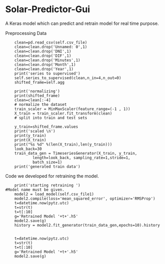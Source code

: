 # Solar-Predictor-Gui
A Keras model which can predict and retrain model for real time purpose.

Preprocessing Data

        clean=pd.read_csv(self.csv_file)
        clean=clean.drop('Unnamed: 0',1)
        clean=clean.drop('DNI',1)
        clean=clean.drop('DIF',1)
        clean=clean.drop('Minutes',1)
        clean=clean.drop('Month',1)
        clean=clean.drop('Year',1)
        print('series to supervised')
        self.series_to_supervised(clean,n_in=4,n_out=0)
        shifted_frame=self.agg
        
        print('normalizing')
        print(shifted_frame)
        clean=clean[:-4]
        # normalize the dataset
        train_scaler = MinMaxScaler(feature_range=(-1 , 1))
        X_train = train_scaler.fit_transform(clean)
        # split into train and test sets
        
        y_train=shifted_frame.values
        print('scaled \n')
        print(y_train)
        print(X_train)
        print("%s %d" %(len(X_train),len(y_train)))
        look_back=30
        train_data_gen = TimeseriesGenerator(X_train, y_train,
                length=look_back, sampling_rate=1,stride=1,
                batch_size=1)
        print('generated train data')
Code we developed for retraining the model.

        print('starting retraining ')
	#Model name must be given.
        model2 = load_model(self.csv_file1)
        model2.compile(loss='mean_squared_error', optimizer='RMSProp')
        t=datetime.now(pytz.utc)
        t=str(t)
        t=t[:10]
        g='Retrained Model '+t+'.h5'
        model2.save(g)
        history = model2.fit_generator(train_data_gen,epochs=10).history


        t=datetime.now(pytz.utc)
        t=str(t)
        t=t[:10]
        g='Retrained Model '+t+'.h5'
        model2.save(g)
